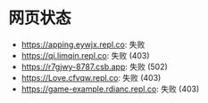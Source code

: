# 网页状态
- https://apping.eywjx.repl.co: 失败
- https://qi.limqin.repl.co: 失败 (403)
- https://r7gjwy-8787.csb.app: 失败 (502)
- https://Love.cfvqw.repl.co: 失败 (403)
- https://game-example.rdianc.repl.co: 失败 (403)
